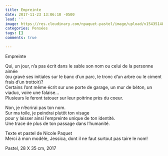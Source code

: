 ```yaml
---
title: Empreinte
date: 2017-11-23 13:06:10 -0500
lead: ''
image: https://res.cloudinary.com/npaquet-pastel/image/upload/v1543514813/jessica.jpg
categories: Pensées
tags: []
comments: true

---
```

Empreinte

Qui, un jour, n’a pas écrit dans le sable son nom ou celui de la personne aimée  
(ou gravé ses initiales sur le banc d’un parc, le tronc d’un arbre ou le ciment frais d’un trottoir)?  
Certains l’ont même écrit sur une porte de garage, un mur de béton, un viaduc, voire une falaise…  
Plusieurs le feront tatouer sur leur poitrine près du coeur.

Non, je n’écrirai pas ton nom.  
Sur ma toile, je peindrai plutôt ton visage  
pour y laisser ainsi l’empreinte unique de ton identité.  
Une trace de plus de ton passage dans l’humanité.

Texte et pastel de Nicole Paquet  
Merci à mon modèle, Jessica, dont il ne faut surtout pas taire le nom!

Pastel, 28 X 35 cm, 2017